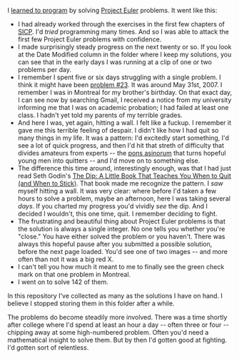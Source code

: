 I [learned to program](www.theatlantic.com/technology/archive/2011/06/how-i-failed-failed-and-finally-succeeded-at-learning-how-to-code/239855/) by solving [Project Euler](http://projecteuler.net/) problems. It went like this:

- I had already worked through the exercises in the first few chapters of [SICP](http://mitpress.mit.edu/sicp/). I'd _tried_ programming many times. And so I was able to attack the first few Project Euler problems with confidence.
- I made surprisingly steady progress on the next twenty or so. If you look at the Date Modified column in the folder where I keep my solutions, you can see that in the early days I was running at a clip of one or two problems per day.
- I remember I spent five or six days struggling with a single problem. I think it might have been [problem #23](http://projecteuler.net/problem=23). It was around May 31st, 2007. I remember I was in Montreal for my brother's birthday. On that exact day, I can see now by searching Gmail, I received a notice from my university informing me that I was on academic probation; I had failed at least one class. I hadn't yet told my parents of my terrible grades.
- And here I was, yet again, hitting a wall. I felt like a fuckup. I remember it gave me this terrible feeling of despair. I didn't like how I had quit so many things in my life. It was a pattern: I'd excitedly start something, I'd see a lot of quick progress, and then I'd hit that streth of difficulty that divides amateurs from experts -- the [pons asinorum](http://en.wikipedia.org/wiki/Pons_asinorum) that turns hopeful young men into quitters -- and I'd move on to something else.
- The difference this time around, interestingly enough, was that I had just read Seth Godin's [The Dip: A Little Book That Teaches You When to Quit (and When to Stick)](http://www.amazon.com/The-Dip-Little-Teaches-Stick/dp/1591841666). That book made me recognize the pattern. I _saw_ myself hitting a wall. It was very clear: where before I'd taken a few hours to solve a problem, maybe an afternoon, here I was taking several _days_. If you charted my progress you'd vividly _see_ the dip. And I decided I wouldn't, this one time, quit. I remember deciding to fight.
- The frustrating and beautiful thing about Project Euler problems is that the solution is always a single integer. No one tells you whether you're "close." You have either solved the problem or you haven't. There was always this hopeful pause after you submitted a possible solution, before the next page loaded. You'd see one of two images -- and more often than not it was a big red X.
- I can't tell you how much it meant to me to finally see the green check mark on that one problem in Montreal.
- I went on to solve 142 of them.

In this repository I've collected as many as the solutions I have on hand. I believe I stopped storing them in this folder after a while.

The problems do become steadily more involved. There was a time shortly after college where I'd spend at least an hour a day -- often three or four -- chipping away at some high-numbered problem. Often you'd need a mathematical insight to solve them. But by then I'd gotten good at fighting. I'd gotten sort of relentless.
